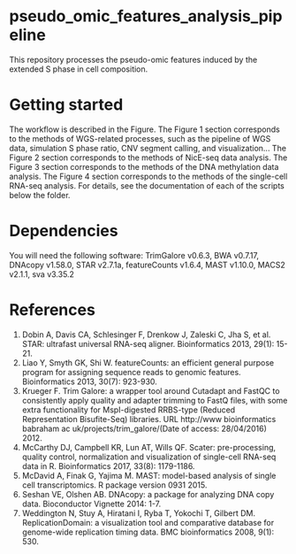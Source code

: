 # pseudo_omic_features_analysis_pipeline
 This repository processes the pseudo-omic features induced by the extended S phase in cell composition.

# Getting started
The workflow is described in the Figure.
The Figure 1 section corresponds to the methods of WGS-related processes, such as the pipeline of WGS data, simulation S phase ratio, CNV segment calling, and visualization...
The Figure 2 section corresponds to the methods of NicE-seq data analysis.
The Figure 3 section corresponds to the methods of the DNA methylation data analysis.
The Figure 4 section corresponds to the methods of the single-cell RNA-seq analysis.
For details, see the documentation of each of the scripts below the folder.

# Dependencies
You will need the following software:
     TrimGalore v0.6.3, BWA v0.7.17, DNAcopy v1.58.0, STAR v2.7.1a, featureCounts v1.6.4, MAST v1.10.0,  MACS2 v2.1.1, sva v3.35.2

# References
 1. Dobin A, Davis CA, Schlesinger F, Drenkow J, Zaleski C, Jha S, et al. STAR: ultrafast universal RNA-seq aligner. Bioinformatics 2013, 29(1): 15-21.
 2. Liao Y, Smyth GK, Shi W. featureCounts: an efficient general purpose program for assigning sequence reads to genomic features. Bioinformatics 2013, 30(7): 923-930.
 3. Krueger F. Trim Galore: a wrapper tool around Cutadapt and FastQC to consistently apply quality and adapter trimming to FastQ files, with some extra functionality for MspI-digested RRBS-type (Reduced Representation  Bisufite-Seq) libraries. URL http://www bioinformatics babraham ac uk/projects/trim_galore/(Date of access: 28/04/2016) 2012.
 4. McCarthy DJ, Campbell KR, Lun AT, Wills QF. Scater: pre-processing, quality control, normalization and visualization of single-cell RNA-seq data in R. Bioinformatics 2017, 33(8): 1179-1186.
 5. McDavid A, Finak G, Yajima M. MAST: model-based analysis of single cell transcriptomics. R package version 0931 2015.
 6. Seshan VE, Olshen AB. DNAcopy: a package for analyzing DNA copy data. Bioconductor Vignette 2014: 1-7.
 7. Weddington N, Stuy A, Hiratani I, Ryba T, Yokochi T, Gilbert DM. ReplicationDomain: a visualization tool and comparative database for genome-wide replication timing data. BMC bioinformatics 2008, 9(1): 530.
